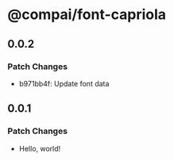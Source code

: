 # @compai/font-capriola

## 0.0.2

### Patch Changes

- b971bb4f: Update font data

## 0.0.1

### Patch Changes

- Hello, world!
